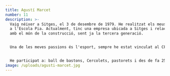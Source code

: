 ```yaml
---
title: Agustí Marcet
number: 11
description: >-
  Vaig néixer a Sitges, el 3 de desembre de 1979. He realitzat els meus estudis
  a l'Escola Pia. Actualment, tinc una empresa ubicada a Sitges i relacionada
  amb el món de la construcció, sent ja la tercera generació.


  Una de les meves passions és l'esport, sempre he estat vinculat al CF Blanca Subur, a totes les etapes. Vaig ser jugador, entrenador, delegat, pare de dos jugadors, membre de la junta directiva i actual-president del Club. Una altra de les meves passions és la Festa Major, a la qual porto vinculat des de ben petit.


  He participat a: ball de bastons, Cercolets, pastorets i des de fa 25 anys soc portador dels Gegants de la Vila. Aquests darrers 3 anys com a president de la Comissió de Festa Major i Santa Tecla. Per tant, un apassionat del meu poble, sempre vinculat a ell i disposat a col·laborar en tot 10 possible per poder millorar-lo.
image: /uploads/agusti-marcet.jpg
---
```

